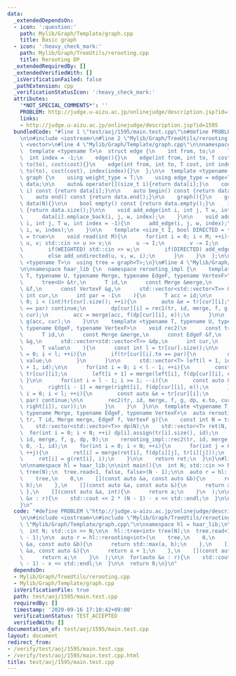 ```yaml
---
data:
  _extendedDependsOn:
  - icon: ':question:'
    path: Mylib/Graph/Template/graph.cpp
    title: Basic graph
  - icon: ':heavy_check_mark:'
    path: Mylib/Graph/TreeUtils/rerooting.cpp
    title: Rerooting DP
  _extendedRequiredBy: []
  _extendedVerifiedWith: []
  _isVerificationFailed: false
  _pathExtension: cpp
  _verificationStatusIcon: ':heavy_check_mark:'
  attributes:
    '*NOT_SPECIAL_COMMENTS*': ''
    PROBLEM: http://judge.u-aizu.ac.jp/onlinejudge/description.jsp?id=1595
    links:
    - http://judge.u-aizu.ac.jp/onlinejudge/description.jsp?id=1595
  bundledCode: "#line 1 \"test/aoj/1595/main.test.cpp\"\n#define PROBLEM \"http://judge.u-aizu.ac.jp/onlinejudge/description.jsp?id=1595\"\
    \n\n#include <iostream>\n#line 2 \"Mylib/Graph/TreeUtils/rerooting.cpp\"\n#include\
    \ <vector>\n#line 4 \"Mylib/Graph/Template/graph.cpp\"\n\nnamespace haar_lib {\n\
    \  template <typename T>\n  struct edge {\n    int from, to;\n    T cost;\n  \
    \  int index = -1;\n    edge(){}\n    edge(int from, int to, T cost): from(from),\
    \ to(to), cost(cost){}\n    edge(int from, int to, T cost, int index): from(from),\
    \ to(to), cost(cost), index(index){}\n  };\n\n  template <typename T>\n  struct\
    \ graph {\n    using weight_type = T;\n    using edge_type = edge<T>;\n\n    std::vector<std::vector<edge<T>>>\
    \ data;\n\n    auto& operator[](size_t i){return data[i];}\n    const auto& operator[](size_t\
    \ i) const {return data[i];}\n\n    auto begin() const {return data.begin();}\n\
    \    auto end() const {return data.end();}\n\n    graph(){}\n    graph(int N):\
    \ data(N){}\n\n    bool empty() const {return data.empty();}\n    int size() const\
    \ {return data.size();}\n\n    void add_edge(int i, int j, T w, int index = -1){\n\
    \      data[i].emplace_back(i, j, w, index);\n    }\n\n    void add_undirected(int\
    \ i, int j, T w, int index = -1){\n      add_edge(i, j, w, index);\n      add_edge(j,\
    \ i, w, index);\n    }\n\n    template <size_t I, bool DIRECTED = true, bool WEIGHTED\
    \ = true>\n    void read(int M){\n      for(int i = 0; i < M; ++i){\n        int\
    \ u, v; std::cin >> u >> v;\n        u -= I;\n        v -= I;\n        T w = 1;\n\
    \        if(WEIGHTED) std::cin >> w;\n        if(DIRECTED) add_edge(u, v, w, i);\n\
    \        else add_undirected(u, v, w, i);\n      }\n    }\n  };\n\n  template\
    \ <typename T>\n  using tree = graph<T>;\n}\n#line 4 \"Mylib/Graph/TreeUtils/rerooting.cpp\"\
    \n\nnamespace haar_lib {\n  namespace rerooting_impl {\n    template <typename\
    \ T, typename U, typename Merge, typename EdgeF, typename VertexF>\n    T rec1(\n\
    \      tree<U> &tr,\n      T id,\n      const Merge &merge,\n      const EdgeF\
    \ &f,\n      const VertexF &g,\n      std::vector<std::vector<T>> &dp,\n     \
    \ int cur,\n      int par = -1\n    ){\n      T acc = id;\n\n      for(int i =\
    \ 0; i < (int)tr[cur].size(); ++i){\n        auto &e = tr[cur][i];\n        if(e.to\
    \ == par) continue;\n        dp[cur][i] = rec1(tr, id, merge, f, g, dp, e.to,\
    \ cur);\n        acc = merge(acc, f(dp[cur][i], e));\n      }\n\n      return\
    \ g(acc, cur);\n    }\n\n    template <typename T, typename U, typename Merge,\
    \ typename EdgeF, typename VertexF>\n    void rec2(\n      const tree<U> &tr,\n\
    \      T id,\n      const Merge &merge,\n      const EdgeF &f,\n      const VertexF\
    \ &g,\n      std::vector<std::vector<T>> &dp,\n      int cur,\n      int par,\n\
    \      T value\n    ){\n      const int l = tr[cur].size();\n\n      for(int i\
    \ = 0; i < l; ++i){\n        if(tr[cur][i].to == par){\n          dp[cur][i] =\
    \ value;\n        }\n      }\n\n      std::vector<T> left(l + 1, id), right(l\
    \ + 1, id);\n\n      for(int i = 0; i < l - 1; ++i){\n        const auto &e =\
    \ tr[cur][i];\n        left[i + 1] = merge(left[i], f(dp[cur][i], e));\n     \
    \ }\n\n      for(int i = l - 1; i >= 1; --i){\n        const auto &e = tr[cur][i];\n\
    \        right[i - 1] = merge(right[i], f(dp[cur][i], e));\n      }\n\n      for(int\
    \ i = 0; i < l; ++i){\n        const auto &e = tr[cur][i];\n        if(e.to ==\
    \ par) continue;\n\n        rec2(tr, id, merge, f, g, dp, e.to, cur, g(merge(left[i],\
    \ right[i]), cur));\n      }\n    }\n  }\n\n  template <typename T, typename U,\
    \ typename Merge, typename EdgeF, typename VertexF>\n  auto rerooting(tree<U>\
    \ tr, T id, Merge merge, EdgeF f, VertexF g){\n    const int N = tr.size();\n\
    \    std::vector<std::vector<T>> dp(N);\n    std::vector<T> ret(N, id);\n\n  \
    \  for(int i = 0; i < N; ++i) dp[i].assign(tr[i].size(), id);\n    rerooting_impl::rec1(tr,\
    \ id, merge, f, g, dp, 0);\n    rerooting_impl::rec2(tr, id, merge, f, g, dp,\
    \ 0, -1, id);\n    for(int i = 0; i < N; ++i){\n      for(int j = 0; j < (int)tr[i].size();\
    \ ++j){\n        ret[i] = merge(ret[i], f(dp[i][j], tr[i][j]));\n      }\n\n \
    \     ret[i] = g(ret[i], i);\n    }\n\n    return ret;\n  }\n}\n#line 6 \"test/aoj/1595/main.test.cpp\"\
    \n\nnamespace hl = haar_lib;\n\nint main(){\n  int N; std::cin >> N;\n\n  hl::tree<int>\
    \ tree(N);\n  tree.read<1, false, false>(N - 1);\n\n  auto r = hl::rerooting<int>(\n\
    \    tree,\n    0,\n    [](const auto &a, const auto &b){\n      return std::max(a,\
    \ b);\n    },\n    [](const auto &a, const auto &){\n      return a + 1;\n   \
    \ },\n    [](const auto &a, int){\n      return a;\n    }\n  );\n\n  for(auto\
    \ &x : r){\n    std::cout << 2 * (N - 1) - x << std::endl;\n  }\n\n  return 0;\n\
    }\n"
  code: "#define PROBLEM \"http://judge.u-aizu.ac.jp/onlinejudge/description.jsp?id=1595\"\
    \n\n#include <iostream>\n#include \"Mylib/Graph/TreeUtils/rerooting.cpp\"\n#include\
    \ \"Mylib/Graph/Template/graph.cpp\"\n\nnamespace hl = haar_lib;\n\nint main(){\n\
    \  int N; std::cin >> N;\n\n  hl::tree<int> tree(N);\n  tree.read<1, false, false>(N\
    \ - 1);\n\n  auto r = hl::rerooting<int>(\n    tree,\n    0,\n    [](const auto\
    \ &a, const auto &b){\n      return std::max(a, b);\n    },\n    [](const auto\
    \ &a, const auto &){\n      return a + 1;\n    },\n    [](const auto &a, int){\n\
    \      return a;\n    }\n  );\n\n  for(auto &x : r){\n    std::cout << 2 * (N\
    \ - 1) - x << std::endl;\n  }\n\n  return 0;\n}\n"
  dependsOn:
  - Mylib/Graph/TreeUtils/rerooting.cpp
  - Mylib/Graph/Template/graph.cpp
  isVerificationFile: true
  path: test/aoj/1595/main.test.cpp
  requiredBy: []
  timestamp: '2020-09-16 17:10:42+09:00'
  verificationStatus: TEST_ACCEPTED
  verifiedWith: []
documentation_of: test/aoj/1595/main.test.cpp
layout: document
redirect_from:
- /verify/test/aoj/1595/main.test.cpp
- /verify/test/aoj/1595/main.test.cpp.html
title: test/aoj/1595/main.test.cpp
---
```

